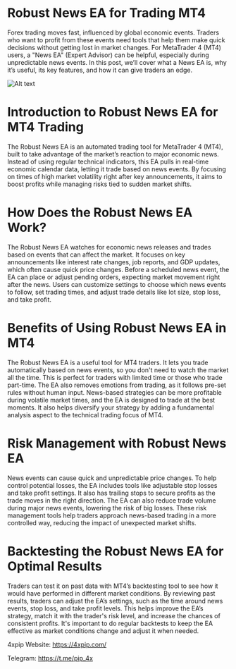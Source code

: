 # Robust News EA for Trading MT4

Forex trading moves fast, influenced by global economic events. Traders who want to profit from these events need tools that help them make quick decisions without getting lost in market changes.  For MetaTrader 4 (MT4) users, a "News EA" (Expert Advisor) can be helpful, especially during unpredictable news events. In this post, we’ll cover what a News EA is, why it’s useful, its key features, and how it can give traders an edge. 

![Alt text](https://4xpip.com/wp-content/uploads/2023/11/Forex-News-EA-for-MT4-Forex-News-EA-for-MT5.webp)

# Introduction to Robust News EA for MT4 Trading 

The Robust News EA is an automated trading tool for MetaTrader 4 (MT4), built to take advantage of the market’s reaction to major economic news. Instead of using regular technical indicators, this EA pulls in real-time economic calendar data, letting it trade based on news events. By focusing on times of high market volatility right after key announcements, it aims to boost profits while managing risks tied to sudden market shifts. 

# How Does the Robust News EA Work? 

The Robust News EA watches for economic news releases and trades based on events that can affect the market. It focuses on key announcements like interest rate changes, job reports, and GDP updates, which often cause quick price changes. Before a scheduled news event, the EA can place or adjust pending orders, expecting market movement right after the news. Users can customize settings to choose which news events to follow, set trading times, and adjust trade details like lot size, stop loss, and take profit. 

# Benefits of Using Robust News EA in MT4 

The Robust News EA is a useful tool for MT4 traders. It lets you trade automatically based on news events, so you don't need to watch the market all the time. This is perfect for traders with limited time or those who trade part-time. The EA also removes emotions from trading, as it follows pre-set rules without human input. News-based strategies can be more profitable during volatile market times, and the EA is designed to trade at the best moments. It also helps diversify your strategy by adding a fundamental analysis aspect to the technical trading focus of MT4. 

# Risk Management with Robust News EA 

News events can cause quick and unpredictable price changes. To help control potential losses, the EA includes tools like adjustable stop losses and take profit settings. It also has trailing stops to secure profits as the trade moves in the right direction. The EA can also reduce trade volume during major news events, lowering the risk of big losses. These risk management tools help traders approach news-based trading in a more controlled way, reducing the impact of unexpected market shifts. 

# Backtesting the Robust News EA for Optimal Results 

Traders can test it on past data with MT4’s backtesting tool to see how it would have performed in different market conditions. By reviewing past results, traders can adjust the EA’s settings, such as the time around news events, stop loss, and take profit levels. This helps improve the EA’s strategy, match it with the trader's risk level, and increase the chances of consistent profits. It's important to do regular backtests to keep the EA effective as market conditions change and adjust it when needed. 

4xpip Website: https://4xpip.com/

Telegram: https://t.me/pip_4x

